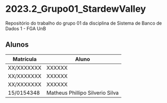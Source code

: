 # 2023.2_Grupo01_StardewValley
Repositório do trabalho do grupo 01 da disciplina de Sistema de Banco de Dados 1 - FGA UnB

## Alunos
|Matrícula | Aluno |
| -- | -- |
|  XX/XXXXXXX | XXXXXX |
|  XX/XXXXXXX | XXXXXX |
|  XX/XXXXXXX | XXXXXX |
| 15/0154348  | Matheus Phillipo Silverio Silva |
